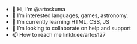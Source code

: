 - 👋 Hi, I’m @artoskuma
- 👀 I’m interested languages, games, astronomy.
- 🌱 I’m currently learning HTML, CSS, JS
- 💞️ I’m looking to collaborate on help and support
- 📫 How to reach me linktr.ee/artos127

<!---
artoskuma/artoskuma is a ✨ special ✨ repository because its `README.md` (this file) appears on your GitHub profile.
You can click the Preview link to take a look at your changes.
--->
